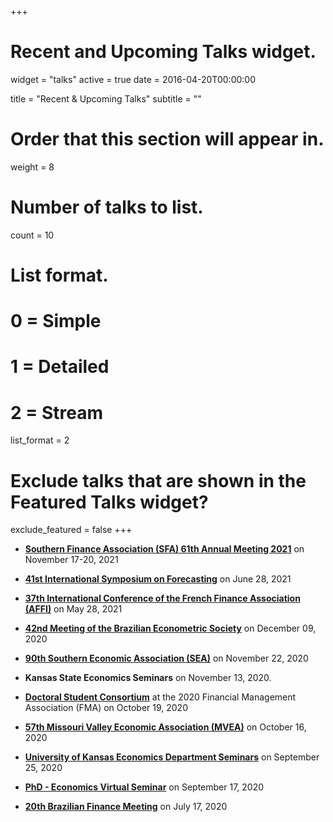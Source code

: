 +++
# Recent and Upcoming Talks widget.
widget = "talks"
active = true
date = 2016-04-20T00:00:00

title = "Recent & Upcoming Talks"
subtitle = ""

# Order that this section will appear in.
weight = 8

# Number of talks to list.
count = 10

# List format.
#   0 = Simple
#   1 = Detailed
#   2 = Stream
list_format = 2

# Exclude talks that are shown in the Featured Talks widget?
exclude_featured = false
+++

* [**Southern Finance Association (SFA) 61th Annual Meeting 2021**](https://southernfinance.org/2021-meeting) on November 17-20, 2021
<!-- https://southernfinance.org/2021-meeting -->

* [**41st International Symposium on Forecasting**](https://isf.forecasters.org/) on June 28, 2021
<!-- https://isf.forecasters.org/ -->

* [**37th International Conference of the French Finance Association (AFFI)**](https://affi2021.eventsadmin.com/Home/Welcome) on May 28, 2021
<!-- https://affi2021.eventsadmin.com/Home/Welcome -->

* [**42nd Meeting of the Brazilian Econometric Society**](https://easychair.org/smart-program/SBE42/) on December 09, 2020
<!-- https://easychair.org/smart-program/SBE42/ -->

* [**90th Southern Economic Association (SEA)**](https://www.southerneconomic.org/conference-2020/) on November 22, 2020
<!-- https://www.southerneconomic.org/conference-2020/ -->

* **Kansas State Economics Seminars** on November 13, 2020.

* [**Doctoral Student Consortium**](https://fmai.memberclicks.net/assets/docs/newyork/NYDSCAgendaRevised.pdf) at the 2020 Financial Management Association (FMA) on October 19, 2020
<!-- https://fmai.memberclicks.net/assets/docs/newyork/NYDSCAgendaRevised.pdf -->

* [**57th Missouri Valley Economic Association (MVEA)**](https://www.mvea.net/annual-conference.html) on October 16, 2020
<!-- https://www.mvea.net/annual-conference.html -->

* [**University of Kansas Economics Department Seminars**](https://economics.ku.edu/departmental-speaker-seminars) on September 25, 2020
<!-- https://economics.ku.edu/departmental-speaker-seminars -->

* [**PhD - Economics Virtual Seminar**](https://sites.google.com/view/phd-evs2020) on September 17, 2020
<!-- https://sites.google.com/view/phd-evs2020 -->

* [**20th Brazilian Finance Meeting**](https://doity.com.br/xx-encontro-brasileiro-de-financas) on July 17, 2020
<!-- https://doity.com.br/xx-encontro-brasileiro-de-financas -->















